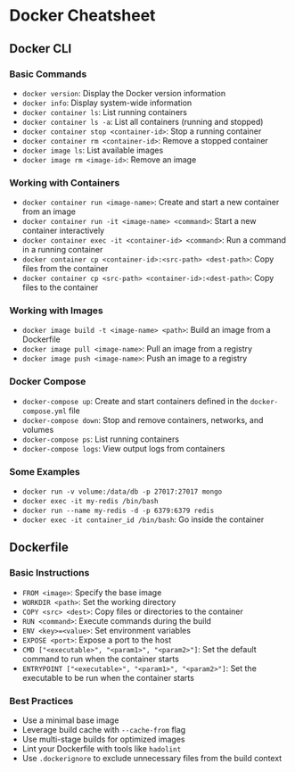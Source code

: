 # Docker Cheatsheet

## Docker CLI

### Basic Commands
- `docker version`: Display the Docker version information
- `docker info`: Display system-wide information
- `docker container ls`: List running containers
- `docker container ls -a`: List all containers (running and stopped)
- `docker container stop <container-id>`: Stop a running container
- `docker container rm <container-id>`: Remove a stopped container
- `docker image ls`: List available images
- `docker image rm <image-id>`: Remove an image

### Working with Containers
- `docker container run <image-name>`: Create and start a new container from an image
- `docker container run -it <image-name> <command>`: Start a new container interactively
- `docker container exec -it <container-id> <command>`: Run a command in a running container
- `docker container cp <container-id>:<src-path> <dest-path>`: Copy files from the container
- `docker container cp <src-path> <container-id>:<dest-path>`: Copy files to the container


### Working with Images
- `docker image build -t <image-name> <path>`: Build an image from a Dockerfile
- `docker image pull <image-name>`: Pull an image from a registry
- `docker image push <image-name>`: Push an image to a registry

### Docker Compose
- `docker-compose up`: Create and start containers defined in the `docker-compose.yml` file
- `docker-compose down`: Stop and remove containers, networks, and volumes
- `docker-compose ps`: List running containers
- `docker-compose logs`: View output logs from containers

### Some Examples
- `docker run -v volume:/data/db -p 27017:27017 mongo`
- `docker exec -it my-redis /bin/bash`
- `docker run --name my-redis -d -p 6379:6379 redis `
- `docker exec -it container_id /bin/bash`: Go inside the container

## Dockerfile

### Basic Instructions
- `FROM <image>`: Specify the base image
- `WORKDIR <path>`: Set the working directory
- `COPY <src> <dest>`: Copy files or directories to the container
- `RUN <command>`: Execute commands during the build
- `ENV <key>=<value>`: Set environment variables
- `EXPOSE <port>`: Expose a port to the host
- `CMD ["<executable>", "<param1>", "<param2>"]`: Set the default command to run when the container starts
- `ENTRYPOINT ["<executable>", "<param1>", "<param2>"]`: Set the executable to be run when the container starts

### Best Practices
- Use a minimal base image
- Leverage build cache with `--cache-from` flag
- Use multi-stage builds for optimized images
- Lint your Dockerfile with tools like `hadolint`
- Use `.dockerignore` to exclude unnecessary files from the build context